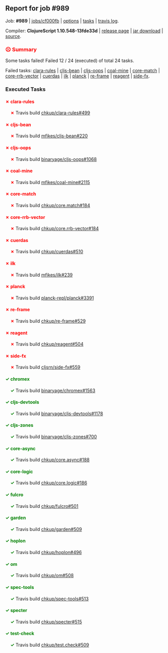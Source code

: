 ## Report for job #989

Job: **#989** | [jobs/cf000fb](https://github.com/cljs-oss/canary/commit/cf000fbe1ab9a5fac4f977a234df8d5d920de082) | [options](options.edn) | [tasks](tasks.edn) | [travis log](https://travis-ci.org/cljs-oss/canary/builds/551147564).

Compiler: **ClojureScript 1.10.548-13fde33d** | [release page](https://github.com/cljs-oss/canary/releases/tag/r1.10.548-13fde33d) | [jar download](https://github.com/cljs-oss/canary/releases/download/r1.10.548-13fde33d/clojurescript-1.10.548-13fde33d.jar) | [source](https://github.com/clojure/clojurescript/commit/13fde33d737b0d47bdaaf102ed8e1c49342ade3c).

### <b style='color:red'>☹ Summary</b>

Some tasks failed! Failed 12 / 24 (executed) of total 24 tasks.

Failed tasks: [clara-rules](#-clara-rules) | [cljs-bean](#-cljs-bean) | [cljs-oops](#-cljs-oops) | [coal-mine](#-coal-mine) | [core-match](#-core-match) | [core-rrb-vector](#-core-rrb-vector) | [cuerdas](#-cuerdas) | [ilk](#-ilk) | [planck](#-planck) | [re-frame](#-re-frame) | [reagent](#-reagent) | [side-fx](#-side-fx).

### Executed Tasks

#### <b style='color:red'>&#x2717; clara-rules</b>
&nbsp;&nbsp;&nbsp;&nbsp;<b style='color:red'>&#x2717;</b> Travis build [chkup/clara-rules#499](https://travis-ci.org/chkup/clara-rules/builds/551148586)<br>

#### <b style='color:red'>&#x2717; cljs-bean</b>
&nbsp;&nbsp;&nbsp;&nbsp;<b style='color:red'>&#x2717;</b> Travis build [mfikes/cljs-bean#220](https://travis-ci.org/mfikes/cljs-bean/builds/551148594)<br>

#### <b style='color:red'>&#x2717; cljs-oops</b>
&nbsp;&nbsp;&nbsp;&nbsp;<b style='color:red'>&#x2717;</b> Travis build [binaryage/cljs-oops#1068](https://travis-ci.org/binaryage/cljs-oops/builds/551148637)<br>

#### <b style='color:red'>&#x2717; coal-mine</b>
&nbsp;&nbsp;&nbsp;&nbsp;<b style='color:red'>&#x2717;</b> Travis build [mfikes/coal-mine#2115](https://travis-ci.org/mfikes/coal-mine/builds/551148663)<br>

#### <b style='color:red'>&#x2717; core-match</b>
&nbsp;&nbsp;&nbsp;&nbsp;<b style='color:red'>&#x2717;</b> Travis build [chkup/core.match#184](https://travis-ci.org/chkup/core.match/builds/551148823)<br>

#### <b style='color:red'>&#x2717; core-rrb-vector</b>
&nbsp;&nbsp;&nbsp;&nbsp;<b style='color:red'>&#x2717;</b> Travis build [chkup/core.rrb-vector#184](https://travis-ci.org/chkup/core.rrb-vector/builds/551148681)<br>

#### <b style='color:red'>&#x2717; cuerdas</b>
&nbsp;&nbsp;&nbsp;&nbsp;<b style='color:red'>&#x2717;</b> Travis build [chkup/cuerdas#510](https://travis-ci.org/chkup/cuerdas/builds/551148683)<br>

#### <b style='color:red'>&#x2717; ilk</b>
&nbsp;&nbsp;&nbsp;&nbsp;<b style='color:red'>&#x2717;</b> Travis build [mfikes/ilk#239](https://travis-ci.org/mfikes/ilk/builds/551148691)<br>

#### <b style='color:red'>&#x2717; planck</b>
&nbsp;&nbsp;&nbsp;&nbsp;<b style='color:red'>&#x2717;</b> Travis build [planck-repl/planck#3391](https://travis-ci.org/planck-repl/planck/builds/551148915)<br>

#### <b style='color:red'>&#x2717; re-frame</b>
&nbsp;&nbsp;&nbsp;&nbsp;<b style='color:red'>&#x2717;</b> Travis build [chkup/re-frame#529](https://travis-ci.org/chkup/re-frame/builds/551148726)<br>

#### <b style='color:red'>&#x2717; reagent</b>
&nbsp;&nbsp;&nbsp;&nbsp;<b style='color:red'>&#x2717;</b> Travis build [chkup/reagent#504](https://travis-ci.org/chkup/reagent/builds/551148743)<br>

#### <b style='color:red'>&#x2717; side-fx</b>
&nbsp;&nbsp;&nbsp;&nbsp;<b style='color:red'>&#x2717;</b> Travis build [cljsrn/side-fx#559](https://travis-ci.org/cljsrn/side-fx/builds/551148762)<br>

#### <b style='color:green'>&#x2713; chromex</b>
&nbsp;&nbsp;&nbsp;&nbsp;<b style='color:green'>&#x2713;</b> Travis build [binaryage/chromex#1563](https://travis-ci.org/binaryage/chromex/builds/551148568)<br>

#### <b style='color:green'>&#x2713; cljs-devtools</b>
&nbsp;&nbsp;&nbsp;&nbsp;<b style='color:green'>&#x2713;</b> Travis build [binaryage/cljs-devtools#1178](https://travis-ci.org/binaryage/cljs-devtools/builds/551148625)<br>

#### <b style='color:green'>&#x2713; cljs-zones</b>
&nbsp;&nbsp;&nbsp;&nbsp;<b style='color:green'>&#x2713;</b> Travis build [binaryage/cljs-zones#700](https://travis-ci.org/binaryage/cljs-zones/builds/551148814)<br>

#### <b style='color:green'>&#x2713; core-async</b>
&nbsp;&nbsp;&nbsp;&nbsp;<b style='color:green'>&#x2713;</b> Travis build [chkup/core.async#188](https://travis-ci.org/chkup/core.async/builds/551148669)<br>

#### <b style='color:green'>&#x2713; core-logic</b>
&nbsp;&nbsp;&nbsp;&nbsp;<b style='color:green'>&#x2713;</b> Travis build [chkup/core.logic#186](https://travis-ci.org/chkup/core.logic/builds/551148677)<br>

#### <b style='color:green'>&#x2713; fulcro</b>
&nbsp;&nbsp;&nbsp;&nbsp;<b style='color:green'>&#x2713;</b> Travis build [chkup/fulcro#501](https://travis-ci.org/chkup/fulcro/builds/551148825)<br>

#### <b style='color:green'>&#x2713; garden</b>
&nbsp;&nbsp;&nbsp;&nbsp;<b style='color:green'>&#x2713;</b> Travis build [chkup/garden#509](https://travis-ci.org/chkup/garden/builds/551148851)<br>

#### <b style='color:green'>&#x2713; hoplon</b>
&nbsp;&nbsp;&nbsp;&nbsp;<b style='color:green'>&#x2713;</b> Travis build [chkup/hoplon#496](https://travis-ci.org/chkup/hoplon/builds/551148856)<br>

#### <b style='color:green'>&#x2713; om</b>
&nbsp;&nbsp;&nbsp;&nbsp;<b style='color:green'>&#x2713;</b> Travis build [chkup/om#508](https://travis-ci.org/chkup/om/builds/551148883)<br>

#### <b style='color:green'>&#x2713; spec-tools</b>
&nbsp;&nbsp;&nbsp;&nbsp;<b style='color:green'>&#x2713;</b> Travis build [chkup/spec-tools#513](https://travis-ci.org/chkup/spec-tools/builds/551148756)<br>

#### <b style='color:green'>&#x2713; specter</b>
&nbsp;&nbsp;&nbsp;&nbsp;<b style='color:green'>&#x2713;</b> Travis build [chkup/specter#515](https://travis-ci.org/chkup/specter/builds/551148812)<br>

#### <b style='color:green'>&#x2713; test-check</b>
&nbsp;&nbsp;&nbsp;&nbsp;<b style='color:green'>&#x2713;</b> Travis build [chkup/test.check#509](https://travis-ci.org/chkup/test.check/builds/551148847)<br>